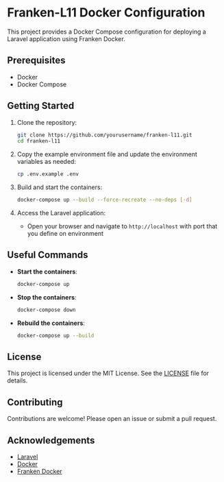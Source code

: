 # Franken-L11 Docker Configuration

This project provides a Docker Compose configuration for deploying a Laravel application using Franken Docker.

## Prerequisites

- Docker
- Docker Compose

## Getting Started

1. Clone the repository:
    ```sh
    git clone https://github.com/yourusername/franken-l11.git
    cd franken-l11
    ```

2. Copy the example environment file and update the environment variables as needed:
    ```sh
    cp .env.example .env
    ```

3. Build and start the containers:
    ```sh
    docker-compose up --build --force-recreate --no-deps [-d]
    ```

4. Access the Laravel application:
    - Open your browser and navigate to `http://localhost` with port that you define on environment

## Useful Commands

- **Start the containers**:
    ```sh
    docker-compose up
    ```

- **Stop the containers**:
    ```sh
    docker-compose down
    ```

- **Rebuild the containers**:
    ```sh
    docker-compose up --build
    ```

## License

This project is licensed under the MIT License. See the [LICENSE](LICENSE) file for details.

## Contributing

Contributions are welcome! Please open an issue or submit a pull request.

## Acknowledgements

- [Laravel](https://laravel.com/)
- [Docker](https://www.docker.com/)
- [Franken Docker](https://github.com/franken-docker)
